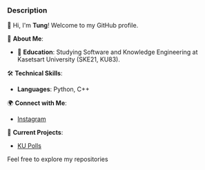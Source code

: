 
### Description
👋 Hi, I'm **Tung**! Welcome to my GitHub profile.

🌟 **About Me**:
- 🏫 **Education**: Studying Software and Knowledge Engineering at Kasetsart University (SKE21, KU83).

🛠️ **Technical Skills**:
- **Languages**: Python, C++

🌍 **Connect with Me**:
- [Instagram](https://www.instagram.com/tungthorn__/)

🚀 **Current Projects**:
- [KU Polls](https://github.com/SunthornK/ku-polls)
  
Feel free to explore my repositories
